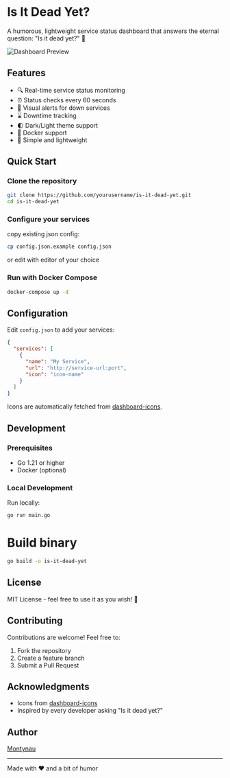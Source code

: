 # Is It Dead Yet?

A humorous, lightweight service status dashboard that answers the eternal question: "Is it dead yet?" 🤔

![Dashboard Preview](/docs/assets/look1.png)

## Features

- 🔍 Real-time service status monitoring
- ⏰ Status checks every 60 seconds
- 🚨 Visual alerts for down services
- ⌛ Downtime tracking
- 🌓 Dark/Light theme support
- 🐳 Docker support
- 🎯 Simple and lightweight

## Quick Start

### Clone the repository

```bash
git clone https://github.com/yourusername/is-it-dead-yet.git
cd is-it-dead-yet
```

### Configure your services

copy existing json config:

```bash
cp config.json.example config.json
```

or edit with editor of your choice

### Run with Docker Compose

```bash
docker-compose up -d
```

## Configuration

Edit `config.json` to add your services:

```json
{
  "services": [
    {
      "name": "My Service",
      "url": "http://service-url:port",
      "icon": "icon-name"
    }
  ]
}
```

Icons are automatically fetched from [dashboard-icons](https://github.com/walkxcode/dashboard-icons).

## Development

### Prerequisites

- Go 1.21 or higher
- Docker (optional)

### Local Development

Run locally:

```bash
go run main.go
```

# Build binary

```bash
go build -o is-it-dead-yet
```

## License

MIT License - feel free to use it as you wish! 🎉

## Contributing

Contributions are welcome! Feel free to:

1. Fork the repository
2. Create a feature branch
3. Submit a Pull Request

## Acknowledgments

- Icons from [dashboard-icons](https://github.com/walkxcode/dashboard-icons)
- Inspired by every developer asking "Is it dead yet?"

## Author

[Montynau](https://github.com/montynau)

---

Made with ❤️ and a bit of humor
